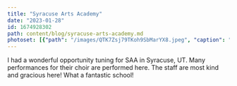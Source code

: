 ```yaml
---
title: "Syracuse Arts Academy"
date: "2023-01-28"
id: 1674928302
path: content/blog/syracuse-arts-academy.md
photoset: [{"path": "/images/QTK7Zsj79TKoh9SbMarYX8.jpeg", "caption": "Auditorium Console piano", "thumbnail": "True"}, {"path": "/images/GK8pk4ZLg3U6WGqFUjMDyZ.jpeg", "caption": "Kimball Grand on stage", "thumbnail": "False"}]
---
```

I had a wonderful opportunity tuning for SAA in Syracuse, UT. Many performances for their choir are performed here. The staff are most kind and gracious here! What a fantastic school!